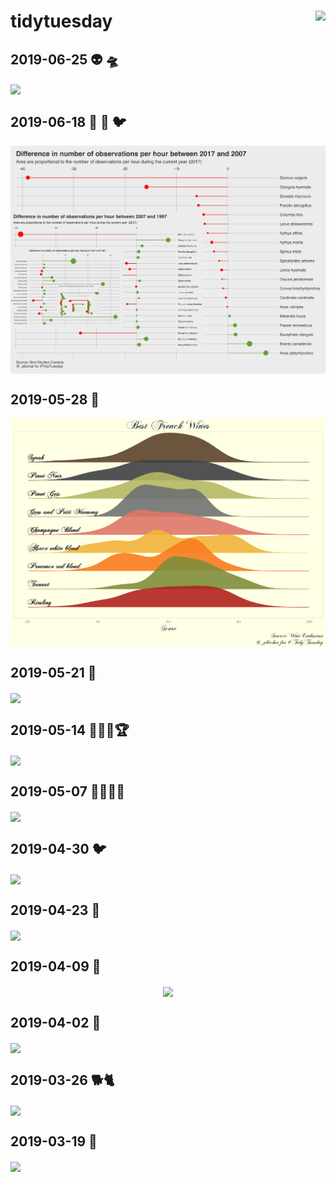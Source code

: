 
<!-- README.md is generated from README.Rmd. Please edit that file -->

# tidytuesday <a href='https://github.com/rfordatascience/tidytuesday' target='_blank'><img src='tt_hex.png' align="right" height="139" /></a>

## 2019-06-25 👽 🛸

<a href='scripts/script_2019-06-25.R' target='_blank'><img src="plots/plot_2019-06-25.gif" align="center"/></a>

## 2019-06-18 🦢 🦆 🐦

<a href='scripts/script_2019-06-18.R' target='_blank'><img src="plots/plot_2019-06-18.png" align="center"/></a>

## 2019-05-28 🍷

<a href='scripts/script_2019-05-28.R' target='_blank'><img src="plots/plot_2019-05-28.png" align="center"/></a>

## 2019-05-21 🚮

<a href='scripts/script_2019-05-21.R' target='_blank'><img src="plots/plot_2019-05-21.png" align="center"/></a>

## 2019-05-14 👩🏻‍🔬🏆

<a href='scripts/script_2019-05-14.R' target='_blank'><img src="plots/plot_2019-05-14.png" align="center"/></a>

## 2019-05-07 👨🏻‍🏫🏫

<a href='scripts/script_2019-05-07.R' target='_blank'><img src="plots/plot_2019-05-07.png" align="center"/></a>

## 2019-04-30 🐦

<a href='scripts/script_2019-04-30.R' target='_blank'><img src="plots/plot_2019-04-30.png" align="center"/></a>

## 2019-04-23 🎎

<a href='scripts/script_2019-04-23.R' target='_blank'><img src="plots/plot_2019-04-23.png" align="center"/></a>

## 2019-04-09 🎾

<center>

<a href='scripts/script_2019-04-09.R' target='_blank'><img src="plots/plot_2019-04-09.gif" align="center"/></a>

</center>

## 2019-04-02 🚴

<a href='scripts/script_2019-04-02.R' target='_blank'><img src="plots/plot_2019-04-02.png" align="center"/></a>

## 2019-03-26 🐕🐈

<a href='scripts/script_2019-03-26.R' target='_blank'><img src="plots/plot_2019-03-26.png" align="center"/></a>

## 2019-03-19 🚓

<a href='scripts/script_2019-03-19.R' target='_blank'><img src="plots/plot_2019-03-19.png" align="center"/></a>
